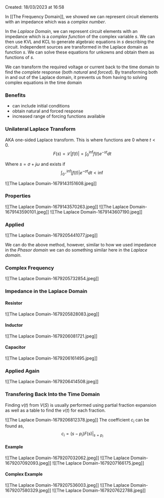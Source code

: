 Created: 18/03/2023 at 16:58

In [[The Frequency Domain]], we showed we can represent circuit elements with an impedance which was a *complex number*.

In the *Laplace Domain*, we can represent circuit elements with an impedance which is a *complex function* of the complex variable $s$. We can then use KVL and KCL to generate algebraic equations in *s* describing the circuit. Independent sources are transformed in the Laplace domain as function *s*. We can solve these equations for unkowns and obtain them as functions of *s*.

We can transform the required voltage or current back to the time domain to find the *complete* response (both *natural* and *forced*). By transforming both in and out of the Laplace domain, it prevents us from having to solving complex equations in the time domain

### Benefits
- can include initial conditions
- obtain natural and forced response
- increased range of forcing functions available

### Unilateral Laplace Transform
AKA one-sided Laplace transform. This is where functions are $0$ where $t<0$.
$$F(s) = \mathscr{L}\vert f(t) \vert = \int_0^\inf f(t)e^{-st}dt$$

Where $s = \sigma + j \omega$ and exists if
$$\int_{0^-}^\inf \vert f(t) \vert e^{-\sigma t} dt < \inf$$

![[The Laplace Domain-1679143151608.jpeg]]

### Properties
![[The Laplace Domain-1679143570263.jpeg]]
![[The Laplace Domain-1679143590101.jpeg]]
![[The Laplace Domain-1679143607190.jpeg]]

### Applied
![[The Laplace Domain-1679205441077.jpeg]]

We can do the above method, however, similar to how we used impedance in the *Phasor domain* we can do something similar here in the *Laplace domain*.

### Complex Frequency
![[The Laplace Domain-1679205732854.jpeg]]

### Impedance in the Laplace Domain
#### Resistor
![[The Laplace Domain-1679205828083.jpeg]]

#### Inductor
![[The Laplace Domain-1679206081721.jpeg]]

#### Capacitor
![[The Laplace Domain-1679206161495.jpeg]]

### Applied Again
![[The Laplace Domain-1679206414508.jpeg]]

### Transfering Back Into the Time Domain
Finding $v(t)$ from $V(S)$ is usually performed using partial fraction expansion as well as a table to find the $v(t)$ for each fraction.

![[The Laplace Domain-1679206812378.jpeg]]
The coefficient $c_i$ can be found as,
$$c_i = (s - p_i)F(s)\vert_{s=p_i}$$

#### Example
![[The Laplace Domain-1679207032062.jpeg]]
![[The Laplace Domain-1679207092093.jpeg]]
![[The Laplace Domain-1679207166175.jpeg]]

#### Complex Example
![[The Laplace Domain-1679207536003.jpeg]]
![[The Laplace Domain-1679207580329.jpeg]]
![[The Laplace Domain-1679207622788.jpeg]]